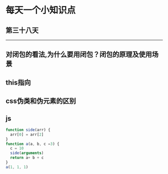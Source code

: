 # 每天一个小知识点
## 第三十八天 
---

## 对闭包的看法,为什么要用闭包？闭包的原理及使用场景

## this指向

## css伪类和伪元素的区别

## js
```js
function side(arr) {
  arr[0] = arr[2]
}
function a(a, b, c =3) {
  c = 10
  side(arguments)
  return a+ b + c
}
a(1, 1, 1)
```